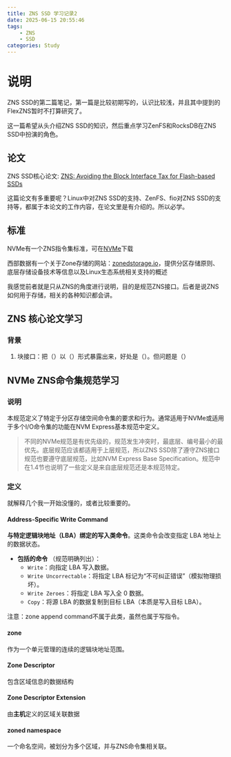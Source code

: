 ```yaml
---
title: ZNS SSD 学习记录2
date: 2025-06-15 20:55:46
tags:
    - ZNS
    - SSD
categories: Study
---
```

# 说明

ZNS SSD的第二篇笔记，第一篇是比较初期写的，认识比较浅，并且其中提到的FlexZNS暂时不打算研究了。

这一篇希望从头介绍ZNS SSD的知识，然后重点学习ZenFS和RocksDB在ZNS SSD中扮演的角色。

## 论文

ZNS SSD核心论文: [ZNS: Avoiding the Block Interface Tax for Flash-based SSDs](https://www.usenix.org/conference/atc21/presentation/bjorling)

这篇论文有多重要呢？Linux中对ZNS SSD的支持、ZenFS、fio对ZNS SSD的支持等，都属于本论文的工作内容，在论文里是有介绍的。所以必学。

## 标准

NVMe有一个ZNS指令集标准，可在[NVMe](https://nvmexpress.org/specifications/)下载

西部数据有一个关于Zone存储的网站：[zonedstorage.io](https://zonedstorage.io/docs/introduction)，提供分区存储原则、底层存储设备技术等信息以及Linux生态系统相关支持的概述

我感觉前者就是只从ZNS的角度进行说明，目的是规范ZNS接口。后者是说ZNS如何用于存储，相关的各种知识都会讲。

## ZNS 核心论文学习

### 背景

1. 块接口：把（）以（）形式暴露出来，好处是（）。但问题是（）

## NVMe ZNS命令集规范学习

### 说明

本规范定义了特定于分区存储空间命令集的要求和行为。通常适用于NVMe或适用于多个I/O命令集的功能在NVM Express基本规范中定义。

> 不同的NVMe规范是有优先级的，规范发生冲突时，最底层、编号最小的最优先。底层规范应该都适用于上层规范，所以ZNS SSD除了遵守ZNS接口规范也要遵守底层规范，比如NVM Express Base Specification。规范中在1.4节也说明了一些定义是来自底层规范还是本规范特定。

### 定义

就解释几个我一开始没懂的，或者比较重要的。

#### Address-Specific Write Command

**与特定逻辑块地址（LBA）绑定的写入类命令**。这类命令会改变指定 LBA 地址上的数据状态。

* **包括的命令** （规范明确列出）：
  * `Write`：向指定 LBA 写入数据。
  * `Write Uncorrectable`：将指定 LBA 标记为“不可纠正错误”（模拟物理损坏）。
  * `Write Zeroes`：将指定 LBA 写入全 0 数据。
  * `Copy`：将源 LBA 的数据复制到目标 LBA（本质是写入目标 LBA）。

注意：zone append command不属于此类，虽然也属于写指令。

#### zone

作为一个单元管理的连续的逻辑块地址范围。

#### Zone Descriptor

包含区域信息的数据结构

#### Zone Descriptor Extension

由**主机**定义的区域关联数据

#### zoned namespace

一个命名空间，被划分为多个区域，并与ZNS命令集相关联。
